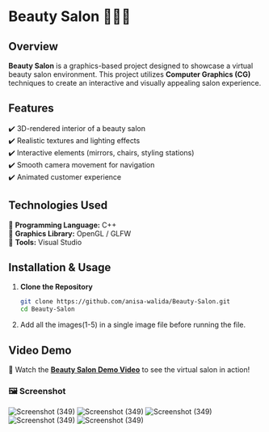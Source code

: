 # Beauty Salon 💇‍♀️💅  

## Overview  
**Beauty Salon** is a graphics-based project designed to showcase a virtual beauty salon environment. This project utilizes **Computer Graphics (CG)** techniques to create an interactive and visually appealing salon experience.  

## Features  
✔️ 3D-rendered interior of a beauty salon  
✔️ Realistic textures and lighting effects  
✔️ Interactive elements (mirrors, chairs, styling stations)  
✔️ Smooth camera movement for navigation  
✔️ Animated customer experience  

## Technologies Used  
🔹 **Programming Language:** C++  
🔹 **Graphics Library:** OpenGL / GLFW  
🔹 **Tools:** Visual Studio 

## Installation & Usage  
1. **Clone the Repository**  
   ```bash
   git clone https://github.com/anisa-walida/Beauty-Salon.git
   cd Beauty-Salon
2. Add all the images(1-5) in a single image file before running the file.
  
## Video Demo  
🎥 Watch the **[Beauty Salon Demo Video](https://github.com/anisa-walida/Beauty-Salon/blob/main/demo.mp4)** to see the virtual salon in action!

### 🖼️ Screenshot  
![Screenshot (349)](https://github.com/anisa-walida/Beauty-Salon/blob/main/ss/Screenshot%20(349).png)
![Screenshot (349)](https://github.com/anisa-walida/Beauty-Salon/blob/main/ss/Screenshot%20(350).png)
![Screenshot (349)](https://github.com/anisa-walida/Beauty-Salon/blob/main/ss/Screenshot%20(351).png)
![Screenshot (349)](https://github.com/anisa-walida/Beauty-Salon/blob/main/ss/Screenshot%20(352).png)
![Screenshot (349)](https://github.com/anisa-walida/Beauty-Salon/blob/main/ss/Screenshot%20(353).png)

